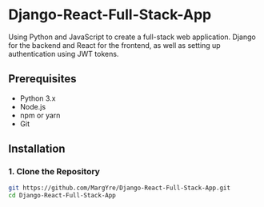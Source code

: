 # Django-React-Full-Stack-App
Using Python and JavaScript to create a full-stack web application.
Django for the backend and React for the frontend, as well as setting up authentication using JWT tokens.

## Prerequisites
- Python 3.x
- Node.js
- npm or yarn
- Git

## Installation

### 1. Clone the Repository
```bash
git https://github.com/MargYre/Django-React-Full-Stack-App.git
cd Django-React-Full-Stack-App